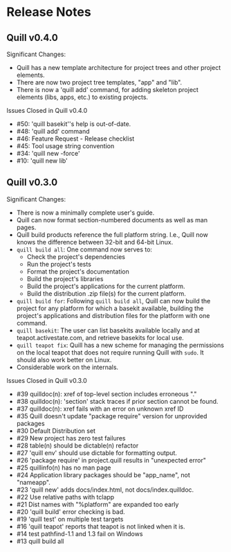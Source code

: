 # Release Notes

## Quill v0.4.0

Significant Changes:

* Quill has a new template architecture for project trees and other 
  project elements.
* There are now two project tree templates, "app" and "lib".
* There is now a 'quill add' command, for adding skeleton project
  elements (libs, apps, etc.) to existing projects.

Issues Closed in Quill v0.4.0

* #50: 'quill basekit''s help is out-of-date.
* #48: 'quill add' command
* #46: Feature Request - Release checklist
* #45: Tool usage string convention
* #34: 'quill new -force'
* #10: 'quill new lib'  

## Quill v0.3.0

Significant Changes:

* There is now a minimally complete user's guide.
* Quill can now format section-numbered documents as well as man pages.
* Quill build products reference the full platform string.  I.e., Quill now knows 
  the difference between 32-bit and 64-bit Linux.
* `quill build all`: One command now serves to:
  * Check the project's dependencies
  * Run the project's tests
  * Format the project's documentation
  * Build the project's libraries
  * Build the project's applications for the current platform.
  * Build the distribution .zip file(s) for the current platform.
* `quill build for`: Following `quill build all`, Quill can now build the
   project for any platform for which a basekit available, building the 
   project's applications and distribution files for the platform with 
   one command.
* `quill basekit`: The user can list basekits available locally and at
   teapot.activestate.com, and retrieve basekits for local use.
* `quill teapot fix`: Quill has a new scheme for managing the permissions on the 
  local teapot that does not require running Quill with `sudo`.  It should also 
  work better on Linux. 
* Considerable work on the internals.

Issues Closed in Quill v0.3.0

* #39 quilldoc(n): xref of top-level section includes erroneous "."
* #38 quilldoc(n): 'section' stack traces if prior section cannot be found.
* #37 quilldoc(n): xref fails with an error on unknown xref ID
* #35 Quill doesn't update "package require" version for unprovided packages
* #30 Default Distribution set
* #29 New project has zero test failures
* #28 table(n) should be dictable(n)  refactor
* #27 'quill env' should use dictable for formatting output.
* #26 'package require' in project.quill results in "unexpected error"
* #25 quillinfo(n) has no man page
* #24 Application library packages should be "app_name", not "nameapp".
* #23 'quill new' adds docs/index.html, not docs/index.quilldoc.
* #22 Use relative paths with tclapp
* #21 Dist names with "%platform" are expanded too early
* #20 'quill build' error checking is bad.
* #19 'quill test' on multiple test targets
* #16 'quill teapot' reports that teapot is not linked when it is.
* #14 test pathfind-1.1 and 1.3 fail on Windows
* #13 quill build all